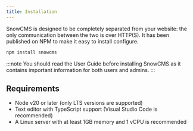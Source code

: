 ```yaml
---
title: Installation
---
```


SnowCMS is designed to be completely separated from your website: the only communication between the two is over HTTP(S). It has been published on NPM to make it easy to install configure.

```sh
npm install snowcms
```

:::note
You should read the User Guide before installing SnowCMS as it contains important information for both users and admins.
:::

## Requirements

- Node v20 or later (only LTS versions are supported)
- Text editor with TypeScript support (Visual Studio Code is recommended)
- A Linux server with at least 1GB memory and 1 vCPU is recommended

